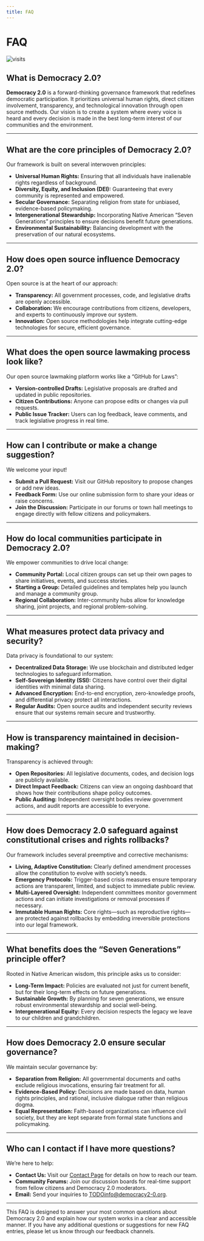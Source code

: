 ```yaml
---
title: FAQ
---
```


# FAQ

![visits](https://visit-counter.vercel.app/counter.png?page=https%3A%2F%2Fselwynpolit.github.io%2Fdemo2%2Ffaq&s=16&c=030303&bg=00000000&no=5&ff=electrolize&tb=&ta=+Views)



## What is Democracy 2.0?
**Democracy 2.0** is a forward-thinking governance framework that redefines democratic participation. It prioritizes universal human rights, direct citizen involvement, transparency, and technological innovation through open source methods. Our vision is to create a system where every voice is heard and every decision is made in the best long-term interest of our communities and the environment.

---

## What are the core principles of Democracy 2.0?
Our framework is built on several interwoven principles:
- **Universal Human Rights:** Ensuring that all individuals have inalienable rights regardless of background.
- **Diversity, Equity, and Inclusion (DEI):** Guaranteeing that every community is represented and empowered.
- **Secular Governance:** Separating religion from state for unbiased, evidence-based policymaking.
- **Intergenerational Stewardship:** Incorporating Native American “Seven Generations” principles to ensure decisions benefit future generations.
- **Environmental Sustainability:** Balancing development with the preservation of our natural ecosystems.

---

## How does open source influence Democracy 2.0?
Open source is at the heart of our approach:
- **Transparency:** All government processes, code, and legislative drafts are openly accessible.
- **Collaboration:** We encourage contributions from citizens, developers, and experts to continuously improve our system.
- **Innovation:** Open source methodologies help integrate cutting-edge technologies for secure, efficient governance.

---

## What does the open source lawmaking process look like?
Our open source lawmaking platform works like a “GitHub for Laws”:
- **Version-controlled Drafts:** Legislative proposals are drafted and updated in public repositories.
- **Citizen Contributions:** Anyone can propose edits or changes via pull requests.
- **Public Issue Tracker:** Users can log feedback, leave comments, and track legislative progress in real time.

---

## How can I contribute or make a change suggestion?
We welcome your input!
- **Submit a Pull Request:** Visit our GitHub repository to propose changes or add new ideas.
- **Feedback Form:** Use our online submission form to share your ideas or raise concerns.
- **Join the Discussion:** Participate in our forums or town hall meetings to engage directly with fellow citizens and policymakers.

---

## How do local communities participate in Democracy 2.0?
We empower communities to drive local change:
- **Community Portal:** Local citizen groups can set up their own pages to share initiatives, events, and success stories.
- **Starting a Group:** Detailed guidelines and templates help you launch and manage a community group.
- **Regional Collaboration:** Inter-community hubs allow for knowledge sharing, joint projects, and regional problem-solving.

---

## What measures protect data privacy and security?
Data privacy is foundational to our system:
- **Decentralized Data Storage:** We use blockchain and distributed ledger technologies to safeguard information.
- **Self-Sovereign Identity (SSI):** Citizens have control over their digital identities with minimal data sharing.
- **Advanced Encryption:** End-to-end encryption, zero-knowledge proofs, and differential privacy protect all interactions.
- **Regular Audits:** Open source audits and independent security reviews ensure that our systems remain secure and trustworthy.

---

## How is transparency maintained in decision-making?
Transparency is achieved through:
- **Open Repositories:** All legislative documents, codes, and decision logs are publicly available.
- **Direct Impact Feedback:** Citizens can view an ongoing dashboard that shows how their contributions shape policy outcomes.
- **Public Auditing:** Independent oversight bodies review government actions, and audit reports are accessible to everyone.

---

## How does Democracy 2.0 safeguard against constitutional crises and rights rollbacks?
Our framework includes several preemptive and corrective mechanisms:
- **Living, Adaptive Constitution:** Clearly defined amendment processes allow the constitution to evolve with society’s needs.
- **Emergency Protocols:** Trigger-based crisis measures ensure temporary actions are transparent, limited, and subject to immediate public review.
- **Multi-Layered Oversight:** Independent committees monitor government actions and can initiate investigations or removal processes if necessary.
- **Immutable Human Rights:** Core rights—such as reproductive rights—are protected against rollbacks by embedding irreversible protections into our legal framework.

---

## What benefits does the “Seven Generations” principle offer?
Rooted in Native American wisdom, this principle asks us to consider:
- **Long-Term Impact:** Policies are evaluated not just for current benefit, but for their long-term effects on future generations.
- **Sustainable Growth:** By planning for seven generations, we ensure robust environmental stewardship and social well-being.
- **Intergenerational Equity:** Every decision respects the legacy we leave to our children and grandchildren.

---

## How does Democracy 2.0 ensure secular governance?
We maintain secular governance by:
- **Separation from Religion:** All governmental documents and oaths exclude religious invocations, ensuring fair treatment for all.
- **Evidence-Based Policy:** Decisions are made based on data, human rights principles, and rational, inclusive dialogue rather than religious dogma.
- **Equal Representation:** Faith-based organizations can influence civil society, but they are kept separate from formal state functions and policymaking.

---

## Who can I contact if I have more questions?
We’re here to help:
- **Contact Us:** Visit our [Contact Page](contact.md) for details on how to reach our team.
- **Community Forums:** Join our discussion boards for real-time support from fellow citizens and Democracy 2.0 moderators.
- **Email:** Send your inquiries to [TODOinfo@democracy2-0.org](mailto:info@democracy2-0.org).

---

This FAQ is designed to answer your most common questions about Democracy 2.0 and explain how our system works in a clear and accessible manner. If you have any additional questions or suggestions for new FAQ entries, please let us know through our feedback channels.

